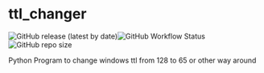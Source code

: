 # ttl_changer
![GitHub release (latest by date)](https://img.shields.io/github/v/release/Azan-Shah/ttl_changer)![GitHub Workflow Status](https://img.shields.io/github/workflow/status/Azan-Shah/ttl_changer/CodeQL)![GitHub repo size](https://img.shields.io/github/repo-size/Azan-Shah/ttl_changer)

Python Program to change windows ttl from 128 to 65 or other way around
